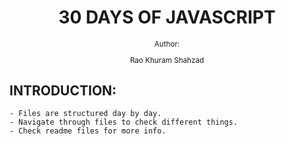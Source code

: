 <div align="center">
    <h1> 30 DAYS OF JAVASCRIPT  </h1> 
    <sub>Author:
        <p>   Rao Khuram Shahzad   </p>
    </sub>
</div>

## INTRODUCTION:
    - Files are structured day by day.
    - Navigate through files to check different things.
    - Check readme files for more info.